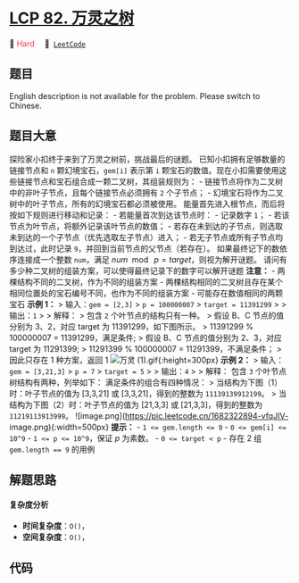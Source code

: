 # [LCP 82. 万灵之树](https://leetcode.cn/problems/cnHoX6)

🔴 <font color=#ff334b>Hard</font>&emsp; 🔗&ensp;[`LeetCode`](https://leetcode.cn/problems/cnHoX6)

## 题目

English description is not available for the problem. Please switch to
Chinese.


## 题目大意

探险家小扣终于来到了万灵之树前，挑战最后的谜题。 已知小扣拥有足够数量的链接节点和 `n` 颗幻境宝石，`gem[i]` 表示第 `i`
颗宝石的数值。现在小扣需要使用这些链接节点和宝石组合成一颗二叉树，其组装规则为： \- 链接节点将作为二叉树中的非叶子节点，且每个链接节点必须拥有 `2`
个子节点； \- 幻境宝石将作为二叉树中的叶子节点，所有的幻境宝石都必须被使用。 能量首先进入根节点，而后将按如下规则进行移动和记录： \-
若能量首次到达该节点时： \- 记录数字 `1`； \- 若该节点为叶节点，将额外记录该叶节点的数值； \-
若存在未到达的子节点，则选取未到达的一个子节点（优先选取左子节点）进入； \- 若无子节点或所有子节点均到达过，此时记录
`9`，并回到当前节点的父节点（若存在）。 如果最终记下的数依序连接成一个整数 `num`，满足 $num \mod~p=target$，则视为解开谜题。
请问有多少种二叉树的组装方案，可以使得最终记录下的数字可以解开谜题 **注意：** \- 两棵结构不同的二叉树，作为不同的组装方案 \-
两棵结构相同的二叉树且存在某个相同位置处的宝石编号不同，也作为不同的组装方案 \- 可能存在数值相同的两颗宝石 **示例 1：** > 输入：`gem =
[2,3]` > `p = 100000007` > `target = 11391299` > > 输出：`1` > > 解释： > 包含 `2`
个叶节点的结构只有一种。 > 假设 B、C 节点的值分别为 3、2，对应 target 为 11391299，如下图所示。 > 11391299 %
100000007 = 11391299，满足条件; > 假设 B、C 节点的值分别为 2、3，对应 target 为 11291399; >
11291399 % 100000007 = 11291399，不满足条件； > 因此只存在 1 种方案，返回 1 ![万灵
(1).gif](https://pic.leetcode.cn/1682397079-evMssw-%E4%B8%87%E7%81%B5%20\\(1\\).gif){:height=300px}
**示例 2：** > 输入：`gem = [3,21,3]` > `p = 7` > `target = 5` > > 输出：`4` > > 解释： 包含
`3` 个叶节点树结构有两种，列举如下： 满足条件的组合有四种情况： > 当结构为下图（1）时：叶子节点的值为 [3,3,21] 或
[3,3,21]，得到的整数为 `11139139912199`。 > 当结构为下图（2）时：叶子节点的值为 [21,3,3] 或
[21,3,3]，得到的整数为 `11219113913999`。
![image.png](https://pic.leetcode.cn/1682322894-vfqJIV-
image.png){:width=500px} **提示：** \- `1 <= gem.length <= 9` \- `0 <= gem[i] <=
10^9` \- `1 <= p <= 10^9`，保证 $p$ 为素数。 \- `0 <= target < p` \- 存在 2 组
`gem.length == 9` 的用例


## 解题思路

#### 复杂度分析

- **时间复杂度**：`O()`，
- **空间复杂度**：`O()`，

## 代码

```javascript

```